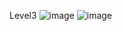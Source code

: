 Level3
![image](https://user-images.githubusercontent.com/115066356/198655526-63036b13-84b6-4c3f-b509-2738086683a2.png)
![image](https://user-images.githubusercontent.com/115066356/198655734-f59c1dd3-48c1-47bc-9231-e3abfaeed9a3.png)
